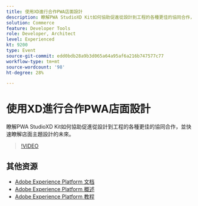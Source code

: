 ```yaml
---
title: 使用XD進行合作PWA店面設計
description: 瞭解PWA StudioXD Kit如何協助促進從設計到工程的各種更佳的協同合作，並快速瞭解店面主題設計的未來。
solution: Commerce
feature: Developer Tools
role: Developer, Architect
level: Experienced
kt: 9200
type: Event
source-git-commit: edd0bdb28a9b3d065a64a95af6a216b747577c77
workflow-type: tm+mt
source-wordcount: '98'
ht-degree: 28%

---
```


# 使用XD進行合作PWA店面設計

瞭解PWA StudioXD Kit如何協助促進從設計到工程的各種更佳的協同合作，並快速瞭解店面主題設計的未來。

>[!VIDEO](https://video.tv.adobe.com/v/337725/?quality=12&learn=on&hidetitle=true)

## 其他资源

- [Adobe Experience Platform 文档](https://experienceleague.adobe.com/docs/experience-platform.html)
- [Adobe Experience Platform 概述](https://experienceleague.adobe.com/docs/experience-platform/landing/home.html?lang=zh-Hans)
- [Adobe Experience Platform 教程](https://experienceleague.adobe.com/docs/platform-learn/tutorials/overview.html?lang=en)
